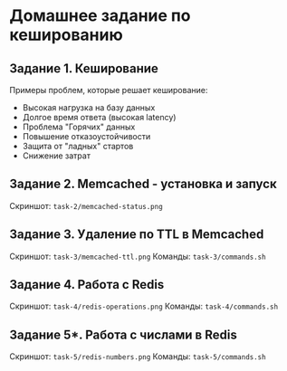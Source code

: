 # Домашнее задание по кешированию

## Задание 1. Кеширование
Примеры проблем, которые решает кеширование:
- Высокая нагрузка на базу данных
- Долгое время ответа (высокая latency)
- Проблема "Горячих" данных
- Повышение отказоустойчивости
- Защита от "ладных" стартов
- Снижение затрат

## Задание 2. Memcached - установка и запуск
Скриншот: `task-2/memcached-status.png`

## Задание 3. Удаление по TTL в Memcached
Скриншот: `task-3/memcached-ttl.png`
Команды: `task-3/commands.sh`

## Задание 4. Работа с Redis
Скриншот: `task-4/redis-operations.png`
Команды: `task-4/commands.sh`

## Задание 5*. Работа с числами в Redis
Скриншот: `task-5/redis-numbers.png`
Команды: `task-5/commands.sh`
